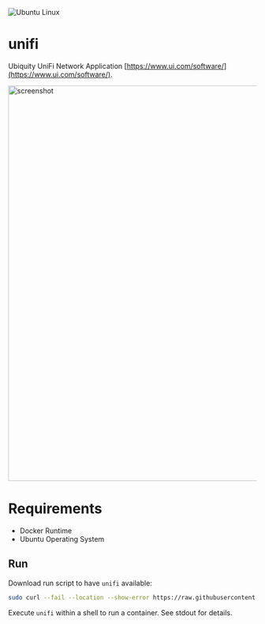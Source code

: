 ![Ubuntu Linux](https://img.shields.io/badge/tested-ubuntu-green.svg)

# unifi

Ubiquity UniFi Network Application [https://www.ui.com/software/](https://www.ui.com/software/).

<img src="https://prd-www-cdn.ubnt.com/media/images/dashboard/frames/unifi-image@2x.png" alt="screenshot" width="800" />

# Requirements

- Docker Runtime
- Ubuntu Operating System

## Run

Download run script to have `unifi` available:

```bash
sudo curl --fail --location --show-error https://raw.githubusercontent.com/suckowbiz/dockerside/master/unifi/unifi -o /usr/local/bin/unifi && sudo chmod +x /usr/local/bin/unifi
```

Execute `unifi` within a shell to run a container. See stdout for details.

